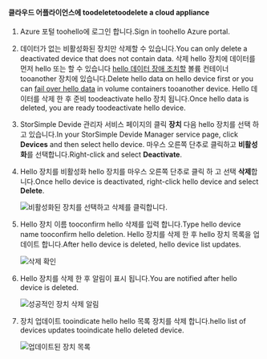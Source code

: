 #### <a name="toodelete-a-cloud-appliance"></a><span data-ttu-id="bb3a7-101">클라우드 어플라이언스에 toodelete</span><span class="sxs-lookup"><span data-stu-id="bb3a7-101">toodelete a cloud appliance</span></span>

1. <span data-ttu-id="bb3a7-102">Azure 포털 toohello에 로그인 합니다.</span><span class="sxs-lookup"><span data-stu-id="bb3a7-102">Sign in toohello Azure portal.</span></span>
2. <span data-ttu-id="bb3a7-103">데이터가 없는 비활성화된 장치만 삭제할 수 있습니다.</span><span class="sxs-lookup"><span data-stu-id="bb3a7-103">You can only delete a deactivated device that does not contain data.</span></span> <span data-ttu-id="bb3a7-104">삭제 hello 장치에 데이터를 먼저 hello 또는 할 수 있습니다 [hello 데이터 장애 조치할](../articles/storsimple/storsimple-8000-device-failover-cloud-appliance.md) 볼륨 컨테이너 tooanother 장치에 있습니다.</span><span class="sxs-lookup"><span data-stu-id="bb3a7-104">Delete hello data on hello device first or you can [fail over hello data](../articles/storsimple/storsimple-8000-device-failover-cloud-appliance.md) in volume containers tooanother device.</span></span> <span data-ttu-id="bb3a7-105">Hello 데이터를 삭제 한 후 준비 toodeactivate hello 장치 됩니다.</span><span class="sxs-lookup"><span data-stu-id="bb3a7-105">Once hello data is deleted, you are ready toodeactivate hello device.</span></span>
3. <span data-ttu-id="bb3a7-106">StorSimple Devide 관리자 서비스 페이지의 클릭 **장치** 다음 hello 장치를 선택 하 고 있습니다.</span><span class="sxs-lookup"><span data-stu-id="bb3a7-106">In your StorSimple Devide Manager service page, click **Devices** and then select hello device.</span></span> <span data-ttu-id="bb3a7-107">마우스 오른쪽 단추로 클릭하고 **비활성화**를 선택합니다.</span><span class="sxs-lookup"><span data-stu-id="bb3a7-107">Right-click and select **Deactivate**.</span></span>
4. <span data-ttu-id="bb3a7-108">Hello 장치를 비활성화 hello 장치를 마우스 오른쪽 단추로 클릭 하 고 선택 **삭제**합니다.</span><span class="sxs-lookup"><span data-stu-id="bb3a7-108">Once hello device is deactivated, right-click hello device and select **Delete**.</span></span>

    ![비활성화된 장치를 선택하고 삭제를 클릭합니다.](./media/storsimple-8000-delete-cloud-appliance/delete-cloud-appliance1.png)

5. <span data-ttu-id="bb3a7-110">Hello 장치 이름 tooconfirm hello 삭제를 입력 합니다.</span><span class="sxs-lookup"><span data-stu-id="bb3a7-110">Type hello device name tooconfirm hello deletion.</span></span> <span data-ttu-id="bb3a7-111">Hello 장치를 삭제 한 후 hello 장치 목록을 업데이트 합니다.</span><span class="sxs-lookup"><span data-stu-id="bb3a7-111">After hello device is deleted, hello device list updates.</span></span>

    ![삭제 확인](./media/storsimple-8000-delete-cloud-appliance/delete-cloud-appliance2.png)

6. <span data-ttu-id="bb3a7-113">Hello 장치를 삭제 한 후 알림이 표시 됩니다.</span><span class="sxs-lookup"><span data-stu-id="bb3a7-113">You are notified after hello device is deleted.</span></span>

    ![성공적인 장치 삭제 알림](./media/storsimple-8000-delete-cloud-appliance/delete-cloud-appliance4.png)

7. <span data-ttu-id="bb3a7-115">장치 업데이트 tooindicate hello hello 목록 장치를 삭제 합니다.</span><span class="sxs-lookup"><span data-stu-id="bb3a7-115">hello list of devices updates tooindicate hello deleted device.</span></span>

    ![업데이트된 장치 목록](./media/storsimple-8000-delete-cloud-appliance/delete-cloud-appliance5.png)

